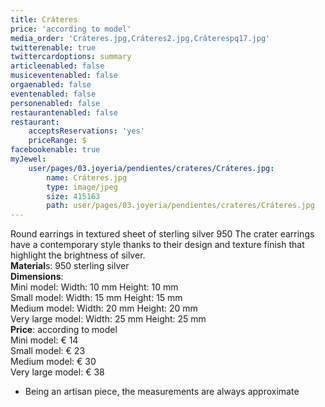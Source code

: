 ```yaml
---
title: Cráteres
price: 'according to model'
media_order: 'Cráteres.jpg,Cráteres2.jpg,Cráterespq17.jpg'
twitterenable: true
twittercardoptions: summary
articleenabled: false
musiceventenabled: false
orgaenabled: false
eventenabled: false
personenabled: false
restaurantenabled: false
restaurant:
    acceptsReservations: 'yes'
    priceRange: $
facebookenable: true
myJewel:
    user/pages/03.joyeria/pendientes/crateres/Cráteres.jpg:
        name: Cráteres.jpg
        type: image/jpeg
        size: 415163
        path: user/pages/03.joyeria/pendientes/crateres/Cráteres.jpg
---
```


Round earrings in textured sheet of sterling silver 950
The crater earrings have a contemporary style thanks to their design and texture finish that highlight the brightness of silver.</br>
**Material**s: 950 sterling silver</br>
**Dimensions**:</br>
Mini model: Width: 10 mm Height: 10 mm </br>
Small model: Width: 15 mm Height: 15 mm</br>
Medium model: Width: 20 mm Height: 20 mm</br>
Very large model: Width: 25 mm Height: 25 mm</br>
**Price**: according to model</br>
Mini model: € 14</br>
Small model: € 23</br>
Medium model: € 30</br>
Very large model: € 38</br>
* Being an artisan piece, the measurements are always approximate